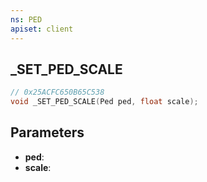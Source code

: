 ```yaml
---
ns: PED
apiset: client
---
```

## _SET_PED_SCALE

```c
// 0x25ACFC650B65C538
void _SET_PED_SCALE(Ped ped, float scale);
```


## Parameters
* **ped**:
* **scale**:
